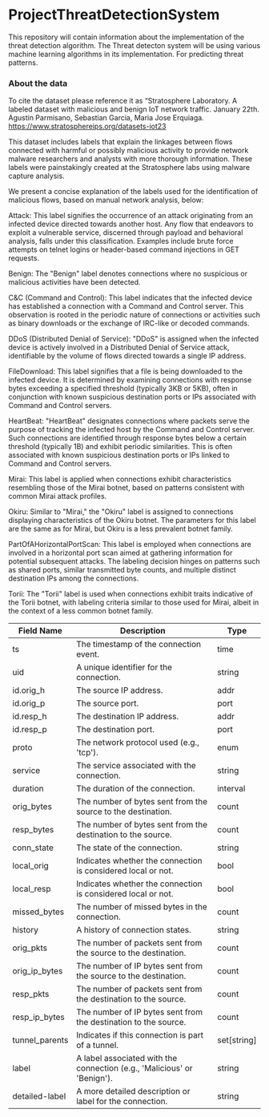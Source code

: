 # ProjectThreatDetectionSystem

This repository will contain information about the implementation of the threat detection algorithm. The Threat detecton system will be using various machine learning algorithms in its implementation. 
For predicting threat patterns.  

### About the data
To cite the dataset please reference it as “Stratosphere Laboratory. A labeled dataset with malicious and benign IoT network traffic. January 22th. Agustin Parmisano, Sebastian Garcia, Maria Jose Erquiaga. https://www.stratosphereips.org/datasets-iot23

This dataset includes labels that explain the linkages between flows connected with harmful or possibly malicious activity to provide network malware researchers and analysts with more thorough information. These labels were painstakingly created at the Stratosphere labs using malware capture analysis.

We present a concise explanation of the labels used for the identification of malicious flows, based on manual network analysis, below:

Attack: This label signifies the occurrence of an attack originating from an infected device directed towards another host. Any flow that endeavors to exploit a vulnerable service, discerned through payload and behavioral analysis, falls under this classification. Examples include brute force attempts on telnet logins or header-based command injections in GET requests.

Benign: The "Benign" label denotes connections where no suspicious or malicious activities have been detected.

C&C (Command and Control): This label indicates that the infected device has established a connection with a Command and Control server. This observation is rooted in the periodic nature of connections or activities such as binary downloads or the exchange of IRC-like or decoded commands.

DDoS (Distributed Denial of Service): "DDoS" is assigned when the infected device is actively involved in a Distributed Denial of Service attack, identifiable by the volume of flows directed towards a single IP address.

FileDownload: This label signifies that a file is being downloaded to the infected device. It is determined by examining connections with response bytes exceeding a specified threshold (typically 3KB or 5KB), often in conjunction with known suspicious destination ports or IPs associated with Command and Control servers.

HeartBeat: "HeartBeat" designates connections where packets serve the purpose of tracking the infected host by the Command and Control server. Such connections are identified through response bytes below a certain threshold (typically 1B) and exhibit periodic similarities. This is often associated with known suspicious destination ports or IPs linked to Command and Control servers.

Mirai: This label is applied when connections exhibit characteristics resembling those of the Mirai botnet, based on patterns consistent with common Mirai attack profiles.

Okiru: Similar to "Mirai," the "Okiru" label is assigned to connections displaying characteristics of the Okiru botnet. The parameters for this label are the same as for Mirai, but Okiru is a less prevalent botnet family.

PartOfAHorizontalPortScan: This label is employed when connections are involved in a horizontal port scan aimed at gathering information for potential subsequent attacks. The labeling decision hinges on patterns such as shared ports, similar transmitted byte counts, and multiple distinct destination IPs among the connections.

Torii: The "Torii" label is used when connections exhibit traits indicative of the Torii botnet, with labeling criteria similar to those used for Mirai, albeit in the context of a less common botnet family.


|Field Name	| Description| Type|
|-----------|-----------|------|
|ts|The timestamp of the connection event.	|time|
|uid	|A unique identifier for the connection.	|string|
|id.orig_h	|The source IP address.	|addr|
|id.orig_p	|The source port.	|port|
|id.resp_h	|The destination IP address.	|addr|
|id.resp_p	|The destination port.	|port|
|proto	|The network protocol used (e.g., 'tcp').	|enum|
|service|The service associated with the connection.	|string|
|duration	|The duration of the connection.	|interval|
|orig_bytes	|The number of bytes sent from the source to the destination.	|count|
|resp_bytes	|The number of bytes sent from the destination to the source.	|count|
|conn_state	|The state of the connection.	|string|
|local_orig	|Indicates whether the connection is considered local or not.	|bool|
|local_resp	|Indicates whether the connection is considered local or not.	|bool|
|missed_bytes|The number of missed bytes in the connection.	|count|
|history	|A history of connection states.	|string|
|orig_pkts	|The number of packets sent from the source to the destination.	|count|
|orig_ip_bytes	|The number of IP bytes sent from the source to the destination.	|count|
|resp_pkts	|The number of packets sent from the destination to the source.	|count|
|resp_ip_bytes	|The number of IP bytes sent from the destination to the source.	|count|
|tunnel_parents	|Indicates if this connection is part of a tunnel.	|set[string]|
|label	|A label associated with the connection (e.g., 'Malicious' or 'Benign').	|string|
|detailed-label	|A more detailed description or label for the connection.	|string|